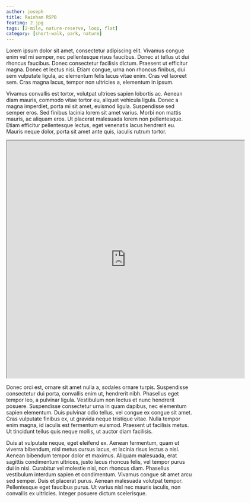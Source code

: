 ```yaml
---
author: joseph
title: Rainham RSPB
featimg: 2.jpg
tags: [2-mile, nature-reserve, loop, flat]
category: [short-walk, park, nature]
---
```


Lorem ipsum dolor sit amet, consectetur adipiscing elit. Vivamus congue enim vel mi semper, nec pellentesque risus faucibus. Donec at tellus ut dui rhoncus faucibus. Donec consectetur facilisis dictum. Praesent ut efficitur magna. Donec et lectus nisi. Etiam congue, urna non rhoncus finibus, dui sem vulputate ligula, ac elementum felis lacus vitae enim. Cras vel laoreet sem. Cras magna lacus, tempor non ultricies a, elementum in ipsum.


Vivamus convallis est tortor, volutpat ultrices sapien lobortis ac. Aenean diam mauris, commodo vitae tortor eu, aliquet vehicula ligula. Donec a magna imperdiet, porta mi sit amet, euismod ligula. Suspendisse sed semper eros. Sed finibus lacinia lorem sit amet varius. Morbi non mattis mauris, ac aliquam eros. Ut placerat malesuada lorem non pellentesque. Etiam efficitur pellentesque lectus, eget venenatis lacus hendrerit eu. Mauris neque dolor, porta sit amet ante quis, iaculis rutrum tortor.

<iframe src="https://www.google.com/maps/d/embed?mid=1cy_RITUwHN4qwd0L4NuLOyQNwe4" width="640" height="640"></iframe>

Donec orci est, ornare sit amet nulla a, sodales ornare turpis. Suspendisse consectetur dui porta, convallis enim ut, hendrerit nibh. Phasellus eget tempor leo, a pulvinar ligula. Vestibulum non lectus et nunc hendrerit posuere. Suspendisse consectetur urna in quam dapibus, nec elementum sapien elementum. Duis pulvinar odio tellus, vel congue ex congue sit amet. Cras vulputate finibus ex, ut gravida neque tristique vitae. Nulla tempor enim magna, id iaculis est fermentum euismod. Praesent ut facilisis metus. Ut tincidunt tellus quis neque mollis, ut auctor diam facilisis.


Duis at vulputate neque, eget eleifend ex. Aenean fermentum, quam ut viverra bibendum, nisl metus cursus lacus, et lacinia risus lectus a nisl. Aenean bibendum tempor dolor et maximus. Aliquam malesuada, erat sagittis condimentum ultrices, justo lacus rhoncus felis, vel tempor purus dui in nisi. Curabitur vel molestie nisi, non rhoncus diam. Phasellus vestibulum interdum sapien et condimentum. Vivamus congue sit amet arcu sed semper. Duis et placerat purus. Aenean malesuada volutpat tempor. Pellentesque eget faucibus purus. Ut varius nisl nec mauris iaculis, non convallis ex ultricies. Integer posuere dictum scelerisque.
